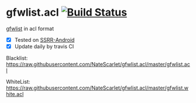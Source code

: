 # gfwlist.acl [![Build Status](https://travis-ci.org/NateScarlet/gfwlist.acl.svg?branch=master)](https://travis-ci.org/NateScarlet/gfwlist.acl)

[gfwlist](https://github.com/gfwlist/gfwlist) in acl format

- [x] Tested on [SSRR-Android](https://github.com/shadowsocksrr/shadowsocksr-android)
- [x] Update daily by travis CI

Blacklist: https://raw.githubusercontent.com/NateScarlet/gfwlist.acl/master/gfwlist.acl

WhiteList: https://raw.githubusercontent.com/NateScarlet/gfwlist.acl/master/gfwlist.white.acl
